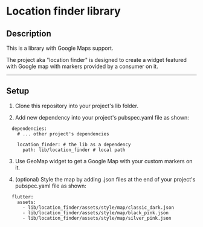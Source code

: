# Location finder library

## Description

This is a library with Google Maps support.
<p>The project aka "location finder" is designed to create a widget featured with Google map with markers provided by a consumer on it.</p> 

________________________________________________________________________________________________________

## Setup

1. Clone this repository into your project's lib folder.

2. Add new dependency into your project's pubspec.yaml file as shown:

  ```
    dependencies:
      # ... other project's dependencies

      location_finder: # the lib as a dependency
        path: lib/location_finder # local path
  ```

3. Use GeoMap widget to get a Google Map with your custom markers on it.

4. (optional) Style the map by adding .json files at the end of your project's pubspec.yaml file as shown:

  ```
    flutter:
      assets:
        - lib/location_finder/assets/style/map/classic_dark.json
        - lib/location_finder/assets/style/map/black_pink.json
        - lib/location_finder/assets/style/map/silver_pink.json
  ```

